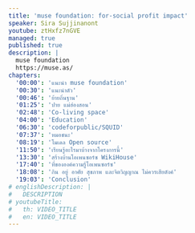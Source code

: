 ```yaml
---
title: 'muse foundation: for-social profit impact'
speaker: Sira Sujjinanont
youtube: ztHxfz7nGVE
managed: true
published: true
description: |
  muse foundation
  https://muse.as/
chapters:
  '00:00': 'แนะนำ muse foundation'
  '00:30': 'แนะนำตัว'
  '00:46': 'ย้ายถิ่นฐาน'
  '01:25': 'ปาย แม่ฮ่องสอน'
  '02:48': 'Co-living space'
  '04:00': 'Education'
  '06:30': 'codeforpublic/SQUID'
  '07:37': 'หมอชนะ'
  '08:19': 'โมเดล Open source'
  '11:50': 'เรียนรู้อะไรมาบ้างจากโครงการนี้'
  '13:30': 'สร้างบ้านโอเพนซอร์ซ WikiHouse'
  '17:40': 'ที่ขององค์ความรู้โอเพนซอร์ซ'
  '18:08': 'กิน อยู่ อาศัย สุขภาพ และจิตวิญญาณ ไม่ควรเสียตังค์'
  '19:03': 'Conclusion'
# englishDescription: |
#   DESCRIPTION
# youtubeTitle:
#   th: VIDEO_TITLE
#   en: VIDEO_TITLE
---
```

